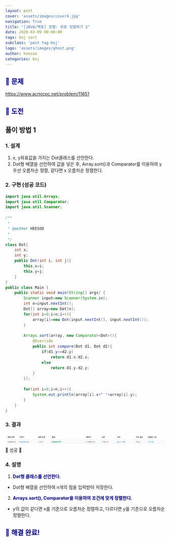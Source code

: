 ```yaml
---
layout: post
cover: 'assets/images/cover4.jpg'
navigation: True
title: "[JAVA/백준] 정렬: 좌표 정렬하기 2"
date: 2020-03-09 00:00:00
tags: boj sort
subclass: 'post tag-boj'
logo: 'assets/images/ghost.png'
author: heesoo
categories: boj
---
```

## <span style="color:navy">👀 문제</span>
<https://www.acmicpc.net/problem/11651>

## <span style="color:navy">👊 도전</span>

## 풀이 방법 1

### 1. 설계
1. x, y좌표값을 가지는 Dot클래스를 선언한다.
2. Dot형 배열을 선언하여 값을 넣은 후, Array.sort()과 Comparator를 이용하여 y 우선 오름차순 정렬, 같다면 x 오름차순 정렬한다.

### 2. 구현 (성공 코드)
```java
import java.util.Arrays;
import java.util.Comparator;
import java.util.Scanner;

/**
 * 
 * @author HEESOO
 *
 */
class Dot{
	int x;
	int y;
	public Dot(int i, int j){
		this.x=i;
		this.y=j;
	}
}
public class Main {
	public static void main(String[] args) {
		Scanner input=new Scanner(System.in);
		int n=input.nextInt();
		Dot[] array=new Dot[n];
		for(int i=0;i<n;i++){
			array[i]=new Dot(input.nextInt(), input.nextInt());
		}
		
		Arrays.sort(array, new Comparator<Dot>(){
			@Override
			public int compare(Dot d1, Dot d2){
				if(d1.y==d2.y)
					return d1.x-d2.x;
				else
					return d1.y-d2.y;
			}
		});
		
		for(int i=0;i<n;i++){
			System.out.println(array[i].x+" "+array[i].y);
		}
	}
}
 ```

### 3. 결과
![실행결과](./assets/images/200309_4.PNG)
🤟 성공 🤟

### 4. 설명
1. **<span style="color:navy">Dot형 클래스를 선언한다.</span>**
- Dot형 배열을 선언하여 n개의 점을 입력받아 저장한다.
2. **<span style="color:navy">Arrays.sort(), Comparator을 이용하여 조건에 맞게 정렬한다.</span>**
- y의 값이 같다면 x를 기준으로 오름차순 정렬하고, 다르다면 y를 기준으로 오름차순 정렬한다.

## <span style="color:navy">👏 해결 완료!</span>
